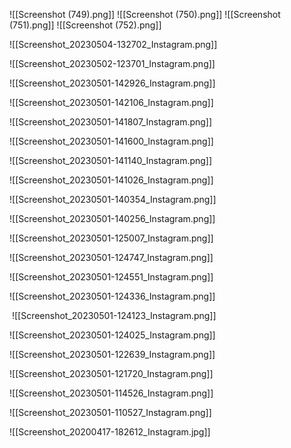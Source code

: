 ![[Screenshot (749).png]]
![[Screenshot (750).png]]
![[Screenshot (751).png]]
![[Screenshot (752).png]]

![[Screenshot_20230504-132702_Instagram.png]]

![[Screenshot_20230502-123701_Instagram.png]]

![[Screenshot_20230501-142926_Instagram.png]]

![[Screenshot_20230501-142106_Instagram.png]]

![[Screenshot_20230501-141807_Instagram.png]]

![[Screenshot_20230501-141600_Instagram.png]]

![[Screenshot_20230501-141140_Instagram.png]]

![[Screenshot_20230501-141026_Instagram.png]]

![[Screenshot_20230501-140354_Instagram.png]]

![[Screenshot_20230501-140256_Instagram.png]]

![[Screenshot_20230501-125007_Instagram.png]]

![[Screenshot_20230501-124747_Instagram.png]]

![[Screenshot_20230501-124551_Instagram.png]]

![[Screenshot_20230501-124336_Instagram.png]]

 ![[Screenshot_20230501-124123_Instagram.png]]

![[Screenshot_20230501-124025_Instagram.png]]

![[Screenshot_20230501-122639_Instagram.png]]

![[Screenshot_20230501-121720_Instagram.png]]

![[Screenshot_20230501-114526_Instagram.png]]

![[Screenshot_20230501-110527_Instagram.png]]

![[Screenshot_20200417-182612_Instagram.jpg]]